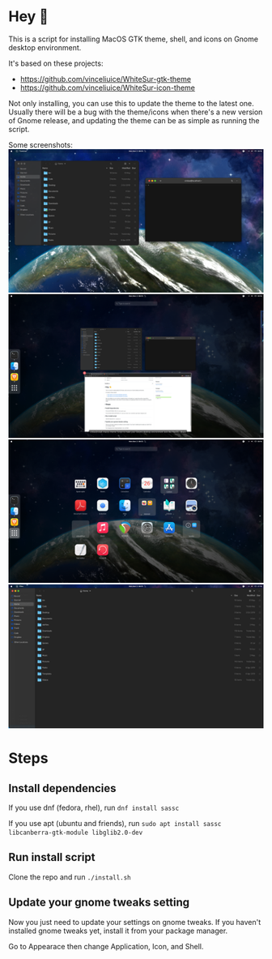 # Hey 👋
This is a script for installing MacOS GTK theme, shell, and icons on Gnome desktop environment.

It's based on these projects:
- https://github.com/vinceliuice/WhiteSur-gtk-theme
- https://github.com/vinceliuice/WhiteSur-icon-theme

Not only installing, you can use this to update the theme to the latest one. Usually there will be a bug with the theme/icons when there's a new version of Gnome release, and updating the theme can be as simple as running the script.

Some screenshots:
![one](https://raw.githubusercontent.com/vinliao/install-macos-theme/master/img/one.png)
![two](https://raw.githubusercontent.com/vinliao/install-macos-theme/master/img/two.png)
![three](https://raw.githubusercontent.com/vinliao/install-macos-theme/master/img/three.png)
![four](https://raw.githubusercontent.com/vinliao/install-macos-theme/master/img/four.png)


# Steps
## Install dependencies
If you use dnf (fedora, rhel), run `dnf install sassc`

If you use apt (ubuntu and friends), run `sudo apt install sassc libcanberra-gtk-module libglib2.0-dev`

## Run install script
Clone the repo and run `./install.sh`

## Update your gnome tweaks setting
Now you just need to update your settings on gnome tweaks. If you haven't installed gnome tweaks yet, install it from your package manager.

Go to Appearace then change Application, Icon, and Shell.
